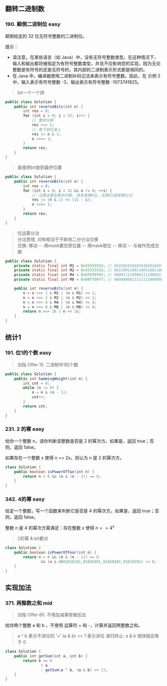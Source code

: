 ## 翻转二进制数

### 190. 颠倒二进制位 easy

颠倒给定的 32 位无符号整数的二进制位。

提示：

- 请注意，在某些语言（如 Java）中，没有无符号整数类型。在这种情况下，输入和输出都将被指定为有符号整数类型，并且不应影响您的实现，因为无论整数是有符号的还是无符号的，其内部的二进制表示形式都是相同的。
- 在 Java 中，编译器使用二进制补码记法来表示有符号整数。因此，在 示例 2 中，输入表示有符号整数 -3，输出表示有符号整数 -1073741825。

> bit一个一个拼

```java
public class Solution {
    public int reverseBits(int n) {
        int res = 0;
        for (int i = 0; i < 32; i++) {
            // 整体左移
            res <<= 1;
            // 取下低位连上
            res |= n & 1;
            n >>>= 1;
        }
        return res;
    }
}
```

> 直接把bit放到最终位置

```java
public class Solution {
    public int reverseBits(int n) {
        int res = 0;
        for (int i = 0; i < 32 && n != 0; ++i) {
            // 注意这里右移的次数, 原本是第0位, 右移31就是第32位
            res |= (n & 1) << (31 - i);
            n >>>= 1;
        }
        return res;
    }
}
```

> 位运算分治  
> 分治思想, 对称相当于不断地二分分治交换  
> 交换: 移动 -- 用mask置空原位置 -- 用mask取位 -- 移动 -- 与操作完成交换

```java
public class Solution {
    private static final int M1 = 0x55555555; // 01010101010101010101010101010101
    private static final int M2 = 0x33333333; // 00110011001100110011001100110011
    private static final int M4 = 0x0f0f0f0f; // 00001111000011110000111100001111
    private static final int M8 = 0x00ff00ff; // 00000000111111110000000011111111

    public int reverseBits(int n) {
        n = n >>> 1 & M1 | (n & M1) << 1;
        n = n >>> 2 & M2 | (n & M2) << 2;
        n = n >>> 4 & M4 | (n & M4) << 4;
        n = n >>> 8 & M8 | (n & M8) << 8;
        return n >>> 16 | n << 16;
    }
}
```

## 统计1

### 191. 位1的个数 easy

> 剑指 Offer 15. 二进制中1的个数

```java
public class Solution {
    public int hammingWeight(int n) {
        int cnt = 0;
        while (n != 0) {
            n = n & (n - 1);
            cnt++;
        }
        return cnt;
    }
}
```

### 231. 2 的幂 easy

给你一个整数 n，请你判断该整数是否是 2 的幂次方。如果是，返回 true；否则，返回 false。

如果存在一个整数 x 使得 n == 2x，则认为 n 是 2 的幂次方。

```java
class Solution {
    public boolean isPowerOfTwo(int n) {
        return n > 0 && (n & (n - 1)) == 0;
    }
}
```

### 342. 4的幂 easy

给定一个整数，写一个函数来判断它是否是 4 的幂次方。如果是，返回 true；否则，返回 false。

整数 n 是 4 的幂次方需满足：存在整数 $x$ 使得 $n == 4^x$

> 2的幂 & bit要对

```java
class Solution {
    public boolean isPowerOfFour(int n) {
        return n > 0 && (n & (n - 1)) == 0
                && (n & 0B01010101_01010101_01010101_01010101) != 0;
    }
}
```

## 实现加法

### 371. 两整数之和 mid

> 剑指 Offer 65. 不用加减乘除做加法

给你两个整数 a 和 b ，不使用 运算符 + 和 -，计算并返回两整数之和。
> a ^ b 表示不进位的 '+'
> (a & b) << 1 表示进位
> 递归终止: a & b 很快就会等于 0

```java
class Solution {
    public int getSum(int a, int b) {
        return b == 0
                ? a
                : getSum(a ^ b, (a & b) << 1);
    }
}
```